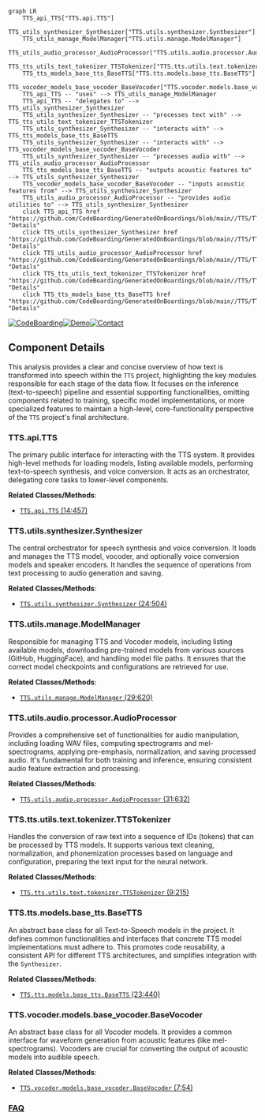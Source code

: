 ```mermaid
graph LR
    TTS_api_TTS["TTS.api.TTS"]
    TTS_utils_synthesizer_Synthesizer["TTS.utils.synthesizer.Synthesizer"]
    TTS_utils_manage_ModelManager["TTS.utils.manage.ModelManager"]
    TTS_utils_audio_processor_AudioProcessor["TTS.utils.audio.processor.AudioProcessor"]
    TTS_tts_utils_text_tokenizer_TTSTokenizer["TTS.tts.utils.text.tokenizer.TTSTokenizer"]
    TTS_tts_models_base_tts_BaseTTS["TTS.tts.models.base_tts.BaseTTS"]
    TTS_vocoder_models_base_vocoder_BaseVocoder["TTS.vocoder.models.base_vocoder.BaseVocoder"]
    TTS_api_TTS -- "uses" --> TTS_utils_manage_ModelManager
    TTS_api_TTS -- "delegates to" --> TTS_utils_synthesizer_Synthesizer
    TTS_utils_synthesizer_Synthesizer -- "processes text with" --> TTS_tts_utils_text_tokenizer_TTSTokenizer
    TTS_utils_synthesizer_Synthesizer -- "interacts with" --> TTS_tts_models_base_tts_BaseTTS
    TTS_utils_synthesizer_Synthesizer -- "interacts with" --> TTS_vocoder_models_base_vocoder_BaseVocoder
    TTS_utils_synthesizer_Synthesizer -- "processes audio with" --> TTS_utils_audio_processor_AudioProcessor
    TTS_tts_models_base_tts_BaseTTS -- "outputs acoustic features to" --> TTS_utils_synthesizer_Synthesizer
    TTS_vocoder_models_base_vocoder_BaseVocoder -- "inputs acoustic features from" --> TTS_utils_synthesizer_Synthesizer
    TTS_utils_audio_processor_AudioProcessor -- "provides audio utilities to" --> TTS_utils_synthesizer_Synthesizer
    click TTS_api_TTS href "https://github.com/CodeBoarding/GeneratedOnBoardings/blob/main//TTS/TTS_api_TTS.md" "Details"
    click TTS_utils_synthesizer_Synthesizer href "https://github.com/CodeBoarding/GeneratedOnBoardings/blob/main//TTS/TTS_utils_synthesizer_Synthesizer.md" "Details"
    click TTS_utils_audio_processor_AudioProcessor href "https://github.com/CodeBoarding/GeneratedOnBoardings/blob/main//TTS/TTS_utils_audio_processor_AudioProcessor.md" "Details"
    click TTS_tts_utils_text_tokenizer_TTSTokenizer href "https://github.com/CodeBoarding/GeneratedOnBoardings/blob/main//TTS/TTS_tts_utils_text_tokenizer_TTSTokenizer.md" "Details"
    click TTS_tts_models_base_tts_BaseTTS href "https://github.com/CodeBoarding/GeneratedOnBoardings/blob/main//TTS/TTS_tts_models_base_tts_BaseTTS.md" "Details"
```
[![CodeBoarding](https://img.shields.io/badge/Generated%20by-CodeBoarding-9cf?style=flat-square)](https://github.com/CodeBoarding/CodeBoarding)[![Demo](https://img.shields.io/badge/Try%20our-Demo-blue?style=flat-square)](https://www.codeboarding.org/demo)[![Contact](https://img.shields.io/badge/Contact%20us%20-%20contact@codeboarding.org-lightgrey?style=flat-square)](mailto:contact@codeboarding.org)

## Component Details

This analysis provides a clear and concise overview of how text is transformed into speech within the `TTS` project, highlighting the key modules responsible for each stage of the data flow. It focuses on the inference (text-to-speech) pipeline and essential supporting functionalities, omitting components related to training, specific model implementations, or more specialized features to maintain a high-level, core-functionality perspective of the `TTS` project's final architecture.

### TTS.api.TTS
The primary public interface for interacting with the TTS system. It provides high-level methods for loading models, listing available models, performing text-to-speech synthesis, and voice conversion. It acts as an orchestrator, delegating core tasks to lower-level components.


**Related Classes/Methods**:

- <a href="https://github.com/coqui-ai/TTS/blob/master/TTS/api.py#L14-L457" target="_blank" rel="noopener noreferrer">`TTS.api.TTS` (14:457)</a>


### TTS.utils.synthesizer.Synthesizer
The central orchestrator for speech synthesis and voice conversion. It loads and manages the TTS model, vocoder, and optionally voice conversion models and speaker encoders. It handles the sequence of operations from text processing to audio generation and saving.


**Related Classes/Methods**:

- <a href="https://github.com/coqui-ai/TTS/blob/master/TTS/utils/synthesizer.py#L24-L504" target="_blank" rel="noopener noreferrer">`TTS.utils.synthesizer.Synthesizer` (24:504)</a>


### TTS.utils.manage.ModelManager
Responsible for managing TTS and Vocoder models, including listing available models, downloading pre-trained models from various sources (GitHub, HuggingFace), and handling model file paths. It ensures that the correct model checkpoints and configurations are retrieved for use.


**Related Classes/Methods**:

- <a href="https://github.com/coqui-ai/TTS/blob/master/TTS/utils/manage.py#L29-L620" target="_blank" rel="noopener noreferrer">`TTS.utils.manage.ModelManager` (29:620)</a>


### TTS.utils.audio.processor.AudioProcessor
Provides a comprehensive set of functionalities for audio manipulation, including loading WAV files, computing spectrograms and mel-spectrograms, applying pre-emphasis, normalization, and saving processed audio. It's fundamental for both training and inference, ensuring consistent audio feature extraction and processing.


**Related Classes/Methods**:

- <a href="https://github.com/coqui-ai/TTS/blob/master/TTS/utils/audio/processor.py#L31-L632" target="_blank" rel="noopener noreferrer">`TTS.utils.audio.processor.AudioProcessor` (31:632)</a>


### TTS.tts.utils.text.tokenizer.TTSTokenizer
Handles the conversion of raw text into a sequence of IDs (tokens) that can be processed by TTS models. It supports various text cleaning, normalization, and phonemization processes based on language and configuration, preparing the text input for the neural network.


**Related Classes/Methods**:

- <a href="https://github.com/coqui-ai/TTS/blob/master/TTS/tts/utils/text/tokenizer.py#L9-L215" target="_blank" rel="noopener noreferrer">`TTS.tts.utils.text.tokenizer.TTSTokenizer` (9:215)</a>


### TTS.tts.models.base_tts.BaseTTS
An abstract base class for all Text-to-Speech models in the project. It defines common functionalities and interfaces that concrete TTS model implementations must adhere to. This promotes code reusability, a consistent API for different TTS architectures, and simplifies integration with the `Synthesizer`.


**Related Classes/Methods**:

- <a href="https://github.com/coqui-ai/TTS/blob/master/TTS/tts/models/base_tts.py#L23-L440" target="_blank" rel="noopener noreferrer">`TTS.tts.models.base_tts.BaseTTS` (23:440)</a>


### TTS.vocoder.models.base_vocoder.BaseVocoder
An abstract base class for all Vocoder models. It provides a common interface for waveform generation from acoustic features (like mel-spectrograms). Vocoders are crucial for converting the output of acoustic models into audible speech.


**Related Classes/Methods**:

- <a href="https://github.com/coqui-ai/TTS/blob/master/TTS/vocoder/models/base_vocoder.py#L7-L54" target="_blank" rel="noopener noreferrer">`TTS.vocoder.models.base_vocoder.BaseVocoder` (7:54)</a>




### [FAQ](https://github.com/CodeBoarding/GeneratedOnBoardings/tree/main?tab=readme-ov-file#faq)